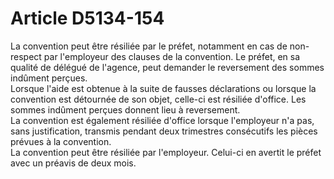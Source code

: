 # Article D5134-154

  
La convention peut être résiliée par le préfet, notamment en cas de non-respect par l'employeur des clauses de la convention. Le préfet, en sa qualité de délégué de l'agence, peut demander le reversement des sommes indûment perçues.   
Lorsque l'aide est obtenue à la suite de fausses déclarations ou lorsque la convention est détournée de son objet, celle-ci est résiliée d'office. Les sommes indûment perçues donnent lieu à reversement.   
La convention est également résiliée d'office lorsque l'employeur n'a pas, sans justification, transmis pendant deux trimestres consécutifs les pièces prévues à la convention.   
La convention peut être résiliée par l'employeur. Celui-ci en avertit le préfet avec un préavis de deux mois.